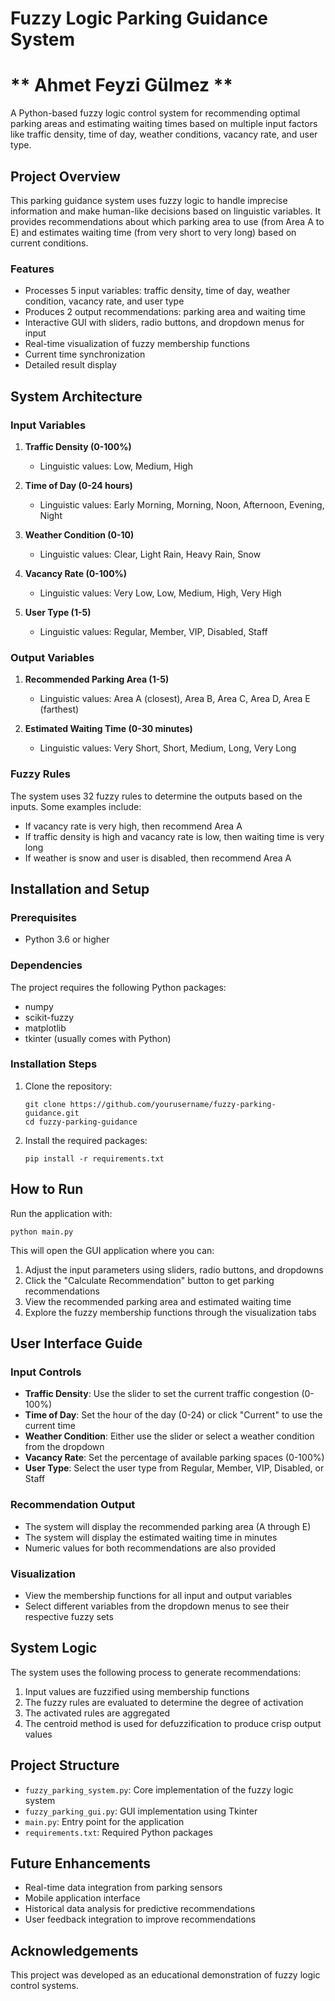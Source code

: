 # Fuzzy Logic Parking Guidance System 
# ** Ahmet Feyzi Gülmez **

A Python-based fuzzy logic control system for recommending optimal parking areas and estimating waiting times based on multiple input factors like traffic density, time of day, weather conditions, vacancy rate, and user type.

## Project Overview

This parking guidance system uses fuzzy logic to handle imprecise information and make human-like decisions based on linguistic variables. It provides recommendations about which parking area to use (from Area A to E) and estimates waiting time (from very short to very long) based on current conditions.

### Features

- Processes 5 input variables: traffic density, time of day, weather condition, vacancy rate, and user type
- Produces 2 output recommendations: parking area and waiting time
- Interactive GUI with sliders, radio buttons, and dropdown menus for input
- Real-time visualization of fuzzy membership functions
- Current time synchronization
- Detailed result display

## System Architecture

### Input Variables

1. **Traffic Density (0-100%)**
   - Linguistic values: Low, Medium, High

2. **Time of Day (0-24 hours)**
   - Linguistic values: Early Morning, Morning, Noon, Afternoon, Evening, Night

3. **Weather Condition (0-10)**
   - Linguistic values: Clear, Light Rain, Heavy Rain, Snow

4. **Vacancy Rate (0-100%)**
   - Linguistic values: Very Low, Low, Medium, High, Very High

5. **User Type (1-5)**
   - Linguistic values: Regular, Member, VIP, Disabled, Staff

### Output Variables

1. **Recommended Parking Area (1-5)**
   - Linguistic values: Area A (closest), Area B, Area C, Area D, Area E (farthest)

2. **Estimated Waiting Time (0-30 minutes)**
   - Linguistic values: Very Short, Short, Medium, Long, Very Long

### Fuzzy Rules

The system uses 32 fuzzy rules to determine the outputs based on the inputs. Some examples include:

- If vacancy rate is very high, then recommend Area A
- If traffic density is high and vacancy rate is low, then waiting time is very long
- If weather is snow and user is disabled, then recommend Area A

## Installation and Setup

### Prerequisites

- Python 3.6 or higher

### Dependencies

The project requires the following Python packages:
- numpy
- scikit-fuzzy
- matplotlib
- tkinter (usually comes with Python)

### Installation Steps

1. Clone the repository:
   ```
   git clone https://github.com/yourusername/fuzzy-parking-guidance.git
   cd fuzzy-parking-guidance
   ```

2. Install the required packages:
   ```
   pip install -r requirements.txt
   ```

## How to Run

Run the application with:

```
python main.py
```

This will open the GUI application where you can:

1. Adjust the input parameters using sliders, radio buttons, and dropdowns
2. Click the "Calculate Recommendation" button to get parking recommendations
3. View the recommended parking area and estimated waiting time
4. Explore the fuzzy membership functions through the visualization tabs

## User Interface Guide

### Input Controls
- **Traffic Density**: Use the slider to set the current traffic congestion (0-100%)
- **Time of Day**: Set the hour of the day (0-24) or click "Current" to use the current time
- **Weather Condition**: Either use the slider or select a weather condition from the dropdown
- **Vacancy Rate**: Set the percentage of available parking spaces (0-100%)
- **User Type**: Select the user type from Regular, Member, VIP, Disabled, or Staff

### Recommendation Output
- The system will display the recommended parking area (A through E)
- The system will display the estimated waiting time in minutes
- Numeric values for both recommendations are also provided

### Visualization
- View the membership functions for all input and output variables
- Select different variables from the dropdown menus to see their respective fuzzy sets

## System Logic

The system uses the following process to generate recommendations:

1. Input values are fuzzified using membership functions
2. The fuzzy rules are evaluated to determine the degree of activation
3. The activated rules are aggregated
4. The centroid method is used for defuzzification to produce crisp output values

## Project Structure

- `fuzzy_parking_system.py`: Core implementation of the fuzzy logic system
- `fuzzy_parking_gui.py`: GUI implementation using Tkinter
- `main.py`: Entry point for the application
- `requirements.txt`: Required Python packages

## Future Enhancements

- Real-time data integration from parking sensors
- Mobile application interface
- Historical data analysis for predictive recommendations
- User feedback integration to improve recommendations

## Acknowledgements

This project was developed as an educational demonstration of fuzzy logic control systems.
